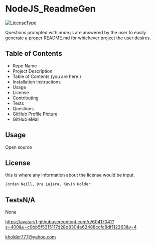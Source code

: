 # NodeJS_ReadmeGen

[![LicenseType](http://img.shields.io/github/license/kholder777/NodeJS_ReadmeGen?color=green)](https://github.com/kholder777/NodeJS_ReadmeGen)

Questions prompted with node.js are answered by the user to easily generate a proper README.md for whichever project the user desires.

## Table of Contents

- Repo Name
- Project Description
- Table of Contents (you are here.)
- Installation Instructions
- Usage
- License
- Contributing
- Tests
- Questions
- GitHub Profile Picture
- GitHub eMail

## Usage

Open source

## License

this is where any information about the license would be input.

```sh
Jordan Neill, Dre Lajara, Kevin Holder
```

## TestsN/A

None

https://avatars1.githubusercontent.com/u/60417041?s=400&u=c0bb5f5315117d28d8304e62488ccfc8df112263&v=4

kholder777@yahoo.com
